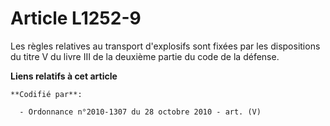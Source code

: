 # Article L1252-9

Les règles relatives au transport d'explosifs sont fixées par les dispositions du titre V du livre III de la deuxième partie
du code de la défense.

**Liens relatifs à cet article**

	**Codifié par**:

	  - Ordonnance n°2010-1307 du 28 octobre 2010 - art. (V)
